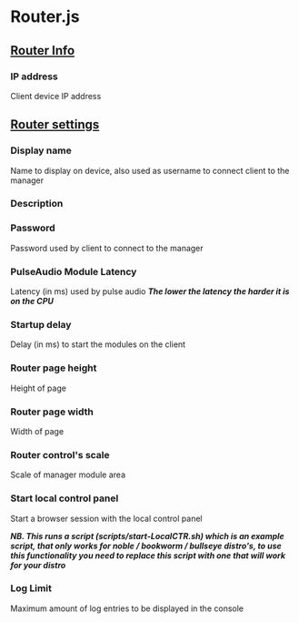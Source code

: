 
# Router.js

## <ins>Router Info </ins>
### IP address
Client device IP address

## <ins>Router settings </ins>

### Display name
Name to display on device, also used as username to connect client to the manager 

### Description

### Password 
Password used by client to connect to the manager

### PulseAudio Module Latency
Latency (in ms) used by pulse audio 
***The lower the latency the harder it is on the CPU***

### Startup delay
Delay (in ms) to start the modules on the client

### Router page height
Height of page

### Router page width
Width of page

### Router control's scale
Scale of manager module area

### Start local control panel
Start a browser session with the local control panel

***NB. This runs a script (scripts/start-LocalCTR.sh) which is an example script, that only works for noble / bookworm / bullseye distro's, to use this functionality you need to replace this script with one that will work for your distro***

### Log Limit 
Maximum amount of log entries to be displayed in the console


